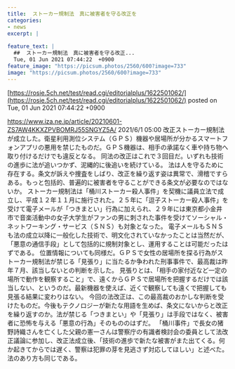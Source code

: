 ```yaml
---
title:  ストーカー規制法　真に被害者を守る改正を  
categories:
- news
excerpt: |
  
feature_text: |
  ##  ストーカー規制法　真に被害者を守る改正...
  Tue, 01 Jun 2021 07:44:22  +0900
feature_image: "https://picsum.photos/2560/600?image=733"
image: "https://picsum.photos/2560/600?image=733"
---
```


[https://rosie.5ch.net/test/read.cgi/editorialplus/1622501062/](https://rosie.5ch.net/test/read.cgi/editorialplus/1622501062/)
posted on Tue, 01 Jun 2021 07:44:22  +0900

<!--more-->

https://www.iza.ne.jp/article/20210601-ZS7AW4KKXZPVBOMRJ55SNGYZ5A/ 2021/6/1 05:00 改正ストーカー規制法が成立した。衛星利用測位システム（ＧＰＳ）機器や居場所が分かるスマートフォンアプリの悪用を禁じたものだ。ＧＰＳ機器は、相手の承諾なく車や持ち物へ取り付けるだけでも違反となる。 同法の改正はこれで３回目だ。いずれも技術の進歩に法が追いつかず、泥縄的に後追いを続けている。 法は人を守るために存在する。条文が訴えや捜査をしばり、改正を繰り返す姿は異常で、滑稽ですらある。もっと包括的、普遍的に被害者を守ることができる条文が必要なのではないか。 ストーカー規制法は「桶川ストーカー殺人事件」を契機に議員立法で成立し、平成１２年１１月に施行された。２５年に「逗子ストーカー殺人事件」を受けて電子メールが「つきまとい」行為に加えられ、２９年には東京都小金井市で音楽活動中の女子大学生がファンの男に刺された事件を受けてソーシャル・ネットワーキング・サービス（ＳＮＳ）も対象となった。 電子メールもＳＮＳも法の成立以降に一般化した技術で、明文化されていなかったことは当然だが、「悪意の通信手段」として包括的に規制対象とし、運用することは可能だったはずである。 位置情報についても同様だ。ＧＰＳで女性の居場所を探る行為がストーカー規制法が禁じる「見張り」に当たるか争われた刑事事件で、最高裁は昨年７月、該当しないとの判断を示した。 見張りとは、「相手の家付近など一定の場所で動作を観察すること」で、遠くからＧＰＳで居場所を把握するだけでは該当しない、というのだ。最新機器を使えば、近くで観察しても遠くで把握しても見張る結果に変わりはない。 今回の法改正は、この最高裁のおかしな判断を受けたものだ。今後もテクノロジーが新たな用語を生めば、条文にないからと改正を繰り返すのか。法が禁じる「つきまとい」や「見張り」は手段ではなく、被害者に恐怖を与える「悪意の行為」そのもののはずだ。 「桶川事件」で長女の猪野詩織さんを亡くした父親の憲一さんは警察庁の有識者検討会の委員として法改正議論に参加し、改正法成立後、「技術の進歩で新たな被害がまた出てくる。何か起きてからでは遅く、警察は犯罪の芽を見逃さず対応してほしい」と述べた。法のあり方も同じである。

